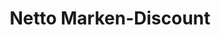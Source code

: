 ---
title: "Netto Marken-Discount"
url: /kempten-allgaeu/netto-marken-discount/
shop: Supermarkt
---